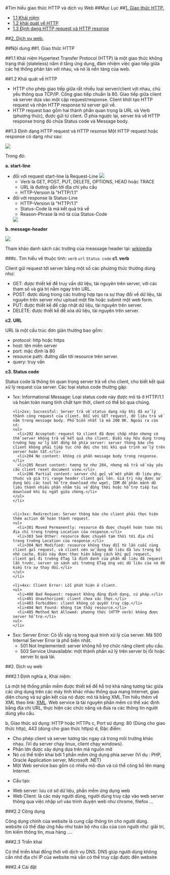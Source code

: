 #Tìm hiểu giao thức HTTP và dịch vụ Web
##Mục Lục
##[1. Giao thức HTTP.](#http)

- [1.1 Khái niệm](#khainiem)
- [1.2 khái quát về HTTP](#khaiquat)
- [1.3 Định dạng HTTP request và HTTP resonse](#dinhdang)

##[2. Dịch vụ web.](#web)


<a name="http"></a>
##Nội dung
##1. Giao thức HTTP

<a name="khainiem"></a>
##1.1 Khái niệm
Hypertext Transfer Protocol (HTTP) là một giao thức không trạng thái (stateless) nằm ở tầng ứng dụng, đảm nhiệm việc giao tiếp giữa các hệ thống phân tán với nhau, và nó là nền tảng của web. 

<a name="khaiquat"></a>
##1.2 Khái quát về HTTP
<ul>
<li>HTTP cho phép giao tiếp giữa rất nhiều loại server/client với nhau, chủ yếu thông qua TCP/IP. Cổng giao tiếp chuẩn là 80. Giao tiếp giữa client và server dựa vào một cặp request/response. Client khởi tạo HTTP request và nhận HTTP response từ server gửi về.</li>

<li>HTTP request bao gồm hai thành phần quan trọng là URL và Verb (phương thức), được gửi từ client. Ở phía ngược lại, server trả về HTTP response trong đó chứa Status code và Message body.</li>
</ul>

<a name="dinhdang"></a>
##1.3 Định dạng HTTP request và HTTP resonse
Một HTTP request hoặc response có dạng như sau:

<img src="http://i.imgur.com/yJVjQro.png">

Trong đó:

**a. start-line**

<ul>
<li>đối với request start-line là Request-Line

<img src="http://i.imgur.com/L8NM0wg.png">

  <ul>
    <li>Verb là GET, POST, PUT, DELETE, OPTIONS, HEAD hoặc TRACE</li>
    <li>URL là đường dẫn tới địa chỉ yêu cầu</li>
    <li>HTTP-Version là "HTTP/1.1"</li>
    </ul>
</li>

<li>đối với response là Status-Line

<ul>
    <li>HTTP-Version là "HTTP/1.1"</li>
    <li>Status-Code là mã kết quả trả về</li>
    <li>Reason-Phrase là mô tả của Status-Code</li>
</ul>

<img src="http://i.imgur.com/B6HO4ng.png">
</li>

</ul>

**b. message-header**

<img src="http://i.imgur.com/PC5YCLu.png">

Tham khảo danh sách các trường của meassage header tại: [wikipedia](https://en.wikipedia.org/wiki/List_of_HTTP_header_fields)

###c. Tìm hiểu về thuộc tính: `verb` `url` `Status code`
**c1. verb**

Client gửi request tới server bằng một số các phương thức thường dùng như:

<ul>
     <li>GET: được thiết kế để truy vấn dữ liệu, tài nguyên trên server, với các tham số và giá trị nằm ngay trên URL.</li>
      <li>POST: được dùng trong các trường hợp tạo ra sự thay đổi về dữ liệu, tài nguyên trên server như upload một file hoặc submit một web form.</li>
      <li>PUT: được thiết kế để cập nhật dữ liệu, tài nguyên trên server.</li>
      <li>DELETE: được thiết kế để xóa dữ liệu, tài nguyên trên server.</li>
</ul>
  
**c2. URL**

URL là một cấu trúc đơn giản thường bao gồm:

<ul>
     <li>protocol: http hoặc https</li>
      <li>host: tên miền server</li>
      <li>port: mặc định là 80</li>
      <li>resource path: đường dẫn tới resource trên server.</li>
      <li>query: truy vấn</li>
</ul>
  
  
**c3. Status code**

Status code là thông tin quan trọng server trả về cho client, cho biết kết quả xử lý request của server. Các loại status code thường gặp:
<ul>
    <li>1xx: Informational Message: Loại status code này được mô tả ở HTTP/1.1 và hoàn toàn mang tính chất tạm thời, client có thể bỏ qua chúng.</li>
      
    <li>2xx: Successful: Server trả về status dạng này khi đã xử lý thành công request của client. Đối với GET request, dữ liệu trả về nằm trong message body. Phổ biến nhất là mã 200 OK. Ngoài ra còn có:
    <ul>
      <li>202 Accepted: request từ client đã được chấp nhận nhưng có thể server không trả về kết quả cho client. Điều này hữu dụng trong trường hợp xử lý bất đồng bộ phía server: server thông báo cho client không phải tiếp tục chờ đợi cho tới khi quá trình xử lý trên server hoàn tất.</li>
      <li>204 No content: không có phần message body trong response.</li>
      <li>205 Reset content: tương tự như 204, nhưng mã trả về này yêu cầu client reset document view.</li>
      <li>206 Partial content: server chỉ gửi về một phần dữ liệu phụ thuộc và giá trị range header client gửi lên. Giá trị này được sử dụng bởi các tool hỗ trợ download như wget, IDM để phân mảnh dữ liệu thành nhiều phần nhằm tải về đồng thời hoặc hỗ trợ tiếp tục download khi bị ngắt giữa chừng.</li>
    </ul>
    </li>
  
      
    <li>3xx: Redirection: Server thông báo cho client phải thực hiện thêm action để hoàn thành request.
    <ul>
      <li>301 Moved Permanently: resource đã được chuyển hoàn toàn tới địa chỉ trong trường Location của response.</li>
      <li>303 See Other: resource được chuyển tạm thời tới địa chỉ trong trường Location của response.</li>
      <li>304 Not Modified: resource không thay đổi từ lần cuối cùng client gửi request, và client nên sử dụng dữ liệu đã lưu trong bộ nhớ cache. Điều này được thực hiện bằng cách khi gửi request, client gửi đi trường ETag là định danh của phần dữ liệu đã request lần trước, server so sánh với trường ETag ứng với dữ liệu của nó để kiểu tra sự thay đổi.</li>
    </ul>
    </li>
      
    <li>4xx: Client Error: Lỗi phát hiện ở client.
    <ul>
      <li>400 Bad Request: request không đúng định dạng, cú pháp.</li>
      <li>401 Unauthorized: client chưa xác thực.</li>
      <li>403 Forbidden: client không có quyền truy cập.</li>
      <li>404 Not Found: không tìm thấy resource.</li>
      <li>405 Method Not Allowed: phương thức (HTTP verb) không được server hỗ trợ.</li>
    <ul>
    </li>
    
   <li>5xx: Server Error: Có lỗi xảy ra trong quá trình xử lý của server. Mã 500 Internal Server Error là phổ biến nhất.
    <ul>
      <li>501 Not Implemented: server không hỗ trợ chức năng client yêu cầu.</li>
      <li>503 Service Unavailable: một thành phần xử lý trên server bị lỗi hoặc server bị quá tải.</li>
    </ul>
   
   </li>
</ul>    

<a name="web"></a>

##2. Dịch vụ web 

###2.1 Định nghĩa
a, Khái niệm:

Là một hệ thống phần mềm được thiết kế để hỗ trợ khả năng tương tác giữa các ứng dụng trên các máy tính khác nhau thông qua mạng Internet, giao diện chung và sự gắn kết của nó được mô tả bằng XML.Tìm hiểu thêm về XML theo link: [XML](http://freetuts.net/xml-la-gi-cu-phap-can-ban-cua-xml-513.html). Web service là tài nguyên phần mềm có thể xác định bằng địa chỉ URL, thực hiện các chức năng và đưa ra các thông tin người dùng yêu cầu. 

b, Giao thức sử dụng: HTTP hoặc HTTPs
c, Port sử dụng: 80 (Dùng cho giao thức http), 443 (dùng cho giao thức https)
d, Đặc điểm: 
<ul>
<li>Cho phép client và server tương tác ngay cả trong môi trường khác nhau. (Ví dụ server chạy linux, client chạy windows).</li>
<li>Phần lớn được xây dựng dựa trên mã nguồn mở </li>
<li>Nó có thể triển khai bởi 1 phần mềm ứng dụng phía server (Ví dụ : PHP, Oracle Application server, Microsoft .NET)</li>
<li> Một Web service bao gồm có nhiều mô-đun và có thể công bố lên mạng Internet.</li>
</ul>

- Cấu tạo:
<ul>
<li>Web server: lưu cơ sở dữ liệu, phần mềm ứng dụng web </li>
<li>Web Client: là các máy người dùng, người dùng truy cập vào web server thông qua việc nhập url vào trình duyện web như chrome, filefox ... </li>
</ul>

###2.2 Công dụng

Công dụng chính của website là cung cấp thông tin cho người dùng. website có thể đáp ứng hầu như toàn bộ nhu cầu của con người  như: giải trí, tìm kiếm thông tin, mua hàng ....

###2.3 Triển khai

Có thể triển khai đồng thời với dịch vụ DNS. DNS giúp người dùng không cần nhớ địa chỉ IP của website mà vẫn có thể truy cập được đến website 

###2.4 Cài đặt










